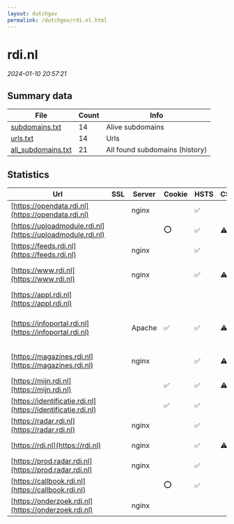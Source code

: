 ```yaml
---
layout: dutchgov
permalink: /dutchgov/rdi.nl.html
---
```



# rdi.nl
*2024-01-10 20:57:21*
## Summary data


| File       | Count | Info |
|------------|-------|------|
|[subdomains.txt](/data/rdi.nl/subdomains.txt)|14|Alive subdomains|
|[urls.txt](/data/rdi.nl/urls.txt)|14|Urls|
|[all_subdomains.txt](/data/rdi.nl/all_subdomains.txt)|21|All found subdomains (history)|


## Statistics


| Url | SSL | Server | Cookie | HSTS | CSP | XFO | XXP | RP | Tech |Title |
|------------|-------|------|------|------|------|------|------|------|------|------|
|[https://opendata.rdi.nl](https://opendata.rdi.nl)| |nginx| |:white_check_mark: | | :white_check_mark: | :white_check_mark: | :white_check_mark: |HSTS Nginx||
|[https://uploadmodule.rdi.nl](https://uploadmodule.rdi.nl)| ||:o: |:white_check_mark: |:warning: | :white_check_mark: | :white_check_mark: | :white_check_mark: |HSTS|wvaupload|
|[https://feeds.rdi.nl](https://feeds.rdi.nl)| |nginx| |:white_check_mark: | | :white_check_mark: | :white_check_mark: | :white_check_mark: |HSTS Nginx||
|[https://www.rdi.nl](https://www.rdi.nl)| |nginx| |:white_check_mark: |:warning: | :white_check_mark: | :white_check_mark: | :white_check_mark: |Bloomreach HSTS Nginx|Home | Rijksinsp...|
|[https://appl.rdi.nl](https://appl.rdi.nl)| || | | | | | :white_check_mark: |||
|[https://infoportal.rdi.nl](https://infoportal.rdi.nl)| |Apache|:white_check_mark: |:white_check_mark: |:warning: | :white_check_mark: | :white_check_mark: | :white_check_mark: |Apache HTTP Server HSTS||
|[https://magazines.rdi.nl](https://magazines.rdi.nl)| |nginx| |:white_check_mark: |:warning: | :white_check_mark: | :white_check_mark: | :white_check_mark: |Bloomreach HSTS Nginx|Magazines | Rijk...|
|[https://mijn.rdi.nl](https://mijn.rdi.nl)| ||:white_check_mark: |:white_check_mark: |:warning: | :white_check_mark: | | :white_check_mark: |HSTS Java||
|[https://identificatie.rdi.nl](https://identificatie.rdi.nl)| ||:white_check_mark: |:white_check_mark: | | | | :white_check_mark: |HSTS||
|[https://radar.rdi.nl](https://radar.rdi.nl)| |nginx| |:white_check_mark: | | | | :white_check_mark: |HSTS Nginx|403 Forbidden|
|[https://rdi.nl](https://rdi.nl)| |nginx| |:white_check_mark: |:warning: | :white_check_mark: | :white_check_mark: | :white_check_mark: |HSTS Nginx|301 Moved Perman...|
|[https://prod.radar.rdi.nl](https://prod.radar.rdi.nl)| |nginx| |:white_check_mark: | | | | :white_check_mark: |HSTS Nginx|403 Forbidden|
|[https://callbook.rdi.nl](https://callbook.rdi.nl)| ||:o: |:white_check_mark: | | | | :white_check_mark: |HSTS|Callbook|
|[https://onderzoek.rdi.nl](https://onderzoek.rdi.nl)| |nginx| | | | | | :white_check_mark: |Nginx Plesk|Onderzoekdoen.nl...|